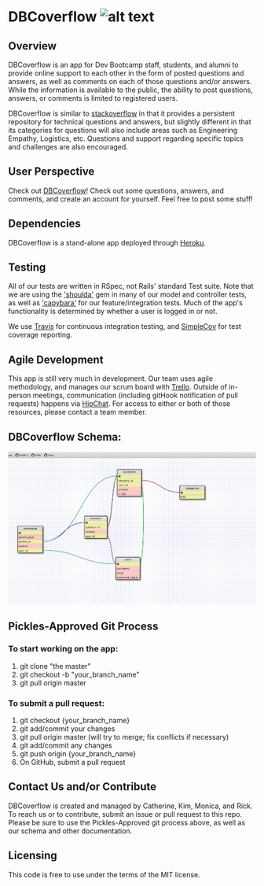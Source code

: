 DBCoverflow ![alt text](https://travis-ci.org/catherinev/OurProject.svg?branch=master)
===========
## Overview

DBCoverflow is an app for Dev Bootcamp staff, students, and alumni to provide online support to each other in the form of posted questions and answers, as well as comments on each of those questions and/or answers. While the information is available to the public, the ability to post questions, answers, or comments is limited to registered users.

DBCoverflow is similar to [stackoverflow](http://stackoverflow.com/) in that it provides a persistent repository for technical questions and answers, but slightly different in that its categories for questions will also include areas such as Engineering Empathy, Logistics, etc. Questions and support regarding specific topics and challenges are also encouraged.

## User Perspective

Check out [DBCoverflow](http://dbc-overflow-ckmr.herokuapp.com/)! Check out some questions, answers, and comments, and create an account for yourself. Feel free to post some stuff!

## Dependencies

DBCoverflow is a stand-alone app deployed through [Heroku](https://id.heroku.com/login). 

## Testing

All of our tests are written in RSpec, not Rails' standard Test suite. Note that we are using the ['shoulda'](https://github.com/thoughtbot/shoulda) gem in many of our model and controller tests, as well as ['capybara'](https://github.com/jnicklas/capybara) for our feature/integration tests. Much of the app's functionality is determined by whether a user is logged in or not.

We use [Travis](http://docs.travis-ci.com/) for continuous integration testing, and [SimpleCov](https://github.com/colszowka/simplecov) for test coverage reporting.


## Agile Development

This app is still very much in development. Our team uses agile methodology, and manages our scrum board with [Trello](https://trello.com/b/kI5uhSO1/dbc-overflow). Outside of in-person meetings, communication (including gitHook notification of pull requests) happens via [HipChat](https://devbootcamp-chicago.hipchat.com/chat?focus_jid=121051_fireflies-2014@conf.hipchat.com). For access to either or both of those resources, please contact a team member.

## DBCoverflow Schema:

![alt tag](schema.jpeg)

## Pickles-Approved Git Process

### To start working on the app:
1. git clone "the master"
2. git checkout -b "your_branch_name"
3. git pull origin master

### To submit a pull request:
1. git checkout {your_branch_name}
2. git add/commit your changes
3. git pull origin master (will try to merge; fix conflicts if necessary)
4. git add/commit any changes
5. git push origin {your_branch_name}
6. On GitHub, submit a pull request

## Contact Us and/or Contribute

DBCoverflow is created and managed by Catherine, Kim, Monica, and Rick. To reach us or to contribute, submit an issue or pull request to this repo. Please be sure to use the Pickles-Approved git process above, as well as our schema and other documentation.

## Licensing

This code is free to use under the terms of the MIT license.





